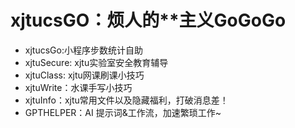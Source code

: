 # xjtucsGO：烦人的**主义GoGoGo


- xjtucsGo:小程序步数统计自助
- xjtuSecure: xjtu实验室安全教育辅导
- xjtuClass: xjtu网课刷课小技巧
- xjtuWrite：水课手写小技巧
- xjtuInfo：xjtu常用文件以及隐藏福利，打破消息差！
- GPTHELPER：AI 提示词&工作流，加速繁琐工作~
